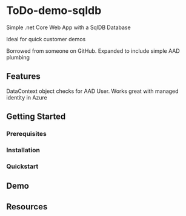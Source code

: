 # ToDo-demo-sqldb
Simple .net Core Web App with a SqlDB Database

Ideal for quick customer demos

Borrowed from someone on GitHub. Expanded to include simple AAD plumbing

## Features

DataContext object checks for AAD User.
Works great with managed identity in Azure

## Getting Started

### Prerequisites

### Installation

### Quickstart

## Demo

## Resources

